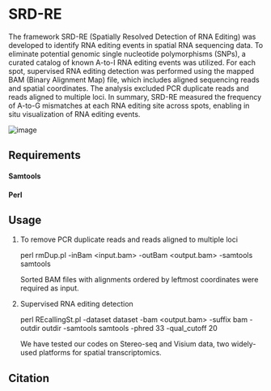 # SRD-RE

The framework SRD-RE (Spatially Resolved Detection of RNA Editing) was developed to identify RNA editing events in spatial RNA sequencing data. To eliminate potential genomic single nucleotide polymorphisms (SNPs), a curated catalog of known A-to-I RNA editing events was utilized. For each spot, supervised RNA editing detection was performed using the mapped BAM (Binary Alignment Map) file, which includes aligned sequencing reads and spatial coordinates. The analysis excluded PCR duplicate reads and reads aligned to multiple loci. In summary, SRD-RE measured the frequency of A-to-G mismatches at each RNA editing site across spots, enabling in situ visualization of RNA editing events.

![image](https://github.com/user-attachments/assets/a2e7c5a6-df2d-4d0d-96ce-c00f174e0ab7)

## Requirements

#### Samtools
#### Perl


## Usage

1. To remove PCR duplicate reads and reads aligned to multiple loci
   
   perl rmDup.pl -inBam <input.bam> -outBam <output.bam> -samtools samtools

   Sorted BAM files with alignments ordered by leftmost coordinates were required as input.
   
2. Supervised RNA editing detection

   perl REcallingSt.pl -dataset dataset -bam <output.bam> -suffix bam -outdir outdir -samtools samtools -phred 33 -qual_cutoff 20

   We have tested our codes on Stereo-seq and Visium data, two widely-used platforms for spatial transcriptomics.

## Citation

   
   

